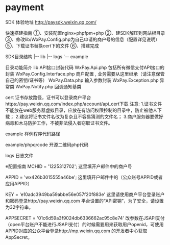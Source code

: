 # payment
SDK
体验地址
http://paysdk.weixin.qq.com/

快速搭建指南
①、安装配置nginx+phpfpm+php
②、建SDK解压到网站根目录
③、修改lib/WxPay.Config.php为自己申请的商户号的信息（配置详见说明）
⑤、下载证书替换cert下的文件
⑥、搭建完成

SDK目录结构
|-- lib
|-- logs
`-- example

目录功能简介
lib
API接口封装代码
WxPay.Api.php 包括所有微信支付API接口的封装
WxPay.Config.Interface.php  商户配置 , 业务需要从这里继承（请注意保管自己的密钥/证书等）
WxPay.Data.php   输入参数封装
WxPay.Exception.php  异常类
WxPay.Notify.php    回调通知基类

cert
证书存放路径，证书可以登录商户平台https://pay.weixin.qq.com/index.php/account/api_cert下载
注意:
1.证书文件不能放在web服务器虚拟目录，应放在有访问权限控制的目录中，防止被他人下载；
2.建议将证书文件名改为复杂且不容易猜测的文件名；
3.商户服务器要做好病毒和木马防护工作，不被非法侵入者窃取证书文件。

example
样例程序代码路径

example/phpqrcode
开源二维码php代码

logs
日志文件

※配置指南
MCHID = '1225312702';
这里填开户邮件中的商户号

APPID = 'wx426b3015555a46be';
这里填开户邮件中的（公众账号APPID或者应用APPID）

KEY = 'e10adc3949ba59abbe56e057f20f883e'
这里请使用商户平台登录账户和密码登录http://pay.weixin.qq.com 平台设置的“API密钥”，为了安全，请设置为32字符串。

APPSECRET = '01c6d59a3f9024db6336662ac95c8e74'
改参数在JSAPI支付（open平台账户不能进行JSAPI支付）的时候需要用来获取用户openid，可使用APPID对应的公众平台登录http://mp.weixin.qq.com 的开发者中心获取AppSecret。

